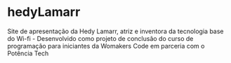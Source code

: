 # hedyLamarr
Site de apresentação da Hedy Lamarr, atriz e inventora da tecnologia base do Wi-fi - Desenvolvido como projeto de conclusão do curso de programação para iniciantes da Womakers Code em parceria com o Potência Tech

